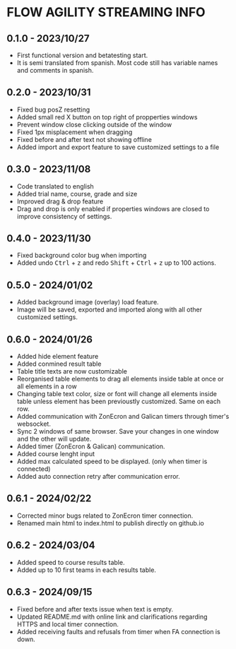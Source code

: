 # FLOW AGILITY STREAMING INFO

## 0.1.0 - 2023/10/27  
- First functional version and betatesting start.
- It is semi translated from spanish. Most code still has variable names and comments in spanish.

## 0.2.0 - 2023/10/31
- Fixed bug posZ resetting
- Added small red X button on top right of propperties windows
- Prevent window close clicking outside of the window
- Fixed 1px misplacement when dragging
- Fixed before and after text not showing offline
- Added import and export feature to save customized settings to a file

## 0.3.0 - 2023/11/08
- Code translated to english
- Added trial name, course, grade and size
- Improved drag & drop feature
- Drag and drop is only enabled if properties windows are closed to improve consistency of settings.

## 0.4.0 - 2023/11/30
- Fixed background color bug when importing
- Added undo <kbd>Ctrl</kbd> + <kbd>z</kbd> and redo <kbd>Shift</kbd> + <kbd>Ctrl</kbd> + <kbd>z</kbd> up to 100 actions.

## 0.5.0 - 2024/01/02
- Added background image (overlay) load feature.
- Image will be saved, exported and imported along with all other customized settings.

## 0.6.0 - 2024/01/26
- Added hide element feature
- Added conmined result table
- Table title texts are now customizable
- Reorganised table elements to drag all elements inside table at once or all elements in a row
- Changing table text color, size or font will change all elements inside table unless element has been previoustly customized. Same on each row.
- Added communication with ZonEcron and Galican timers through timer's websocket.
- Sync 2 windows of same browser. Save your changes in one window and the other will update.
- Added timer (ZonEcron & Galican) communication. 
- Added course lenght input
- Added max calculated speed to be displayed. (only when timer is connected) 
- Added auto connection retry after communication error.

## 0.6.1 - 2024/02/22
- Corrected minor bugs related to ZonEcron timer connection.
- Renamed main html to index.html to publish directly on github.io

## 0.6.2 - 2024/03/04
- Added speed to course results table.
- Added up to 10 first teams in each results table.

## 0.6.3 - 2024/09/15
- Fixed before and after texts issue when text is empty.
- Updated README.md with online link and clarifications regarding HTTPS and local timer connection.
- Added receiving faults and refusals from timer when FA connection is down.